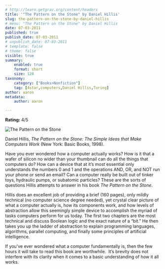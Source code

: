 ```yaml
---
# http://learn.getgrav.org/content/headers
title: '"The Pattern on the Stone" by Daniel Hillis'
slug: the-pattern-on-the-stone-by-daniel-hillis
# menu: "The Pattern on the Stone" by Daniel Hillis
date: 07-03-2011
published: true
publish_date: 07-03-2011
# unpublish_date: 07-03-2011
# template: false
# theme: false
visible: true
summary:
    enabled: true
    format: short
    size: 128
taxonomy:
    category: ["Books>Nonfiction"]
    tag: [4star,computers,Daniel Hillis,Turing]
author: aaron
metadata:
    author: aaron

---
```


**Rating:** 4/5

![](http://perlkonig.com/wp-content/uploads/2011/03/cover4.jpg "The Pattern on the Stone")

Daniel Hillis, *The Pattern on the Stone: The Simple Ideas that Make Computers Work* (New York: Basic Books, 1998).

Have you ever wondered how a computer actually works? How is it that a wafer of silicon no wider than your thumbnail can do all the things that computers do? How can a device that at it’s most essential only understands the numbers 0 and 1 and the operations AND, OR, and NOT run your phone or send an email? Can a computer really be built out of tinker toys, hydraulic pumps, or subatomic particles? These are the sorts of questions Hillis attempts to answer in his book *The Pattern on the Stone*.

Hillis does an excellent job of providing a brief (160 pages), only mildly technical (no computer science degree needed), yet crystal clear picture of what a computer actually is, how its components work, and how levels of abstraction allow this seemingly simple device to accomplish the myriad of tasks computers perform for us today. The first two chapters are the most technical and discuss Boolean logic and the exact nature of a “bit.” He then takes you up the ladder of abstraction to explain programming languages, algorithms, parallel computing, and finally some principles of artificial intelligence.

If you’ve ever wondered what a computer fundamentally is, then the few hours it will take to read this book are worthwhile.  It’s brevity does not interfere with its clarity when it comes to a basic understanding of how it all works.
